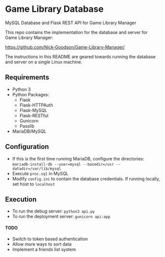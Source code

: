 # Game Library Database
MySQL Database and Flask REST API for Game Library Manager

This repo contains the implementation for the database and server for Game Library Manager:

https://github.com/Nick-Goodson/Game-Library-Manager/

The instructions in this README are geared towards running the database and server on a single Linux machine.

## Requirements
* Python 3
* Python Packages:
  * Flask
  * Flask-HTTPAuth
  * Flask-MySQL
  * Flask-RESTful
  * Gunicorn
  * Passlib
* MariaDB/MySQL

## Configuration
* If this is the first time running MariaDB, configure the directories:
`mariadb-install-db --user=mysql --basedir=/usr --datadir=/var/lib/mysql`
* Execute `proc.sql` in MySQL
* Modify `config.ini` to contain the database credentials. If running locally, set host to `localhost`

## Execution
* To run the debug server:
`python3 api.py`
* To run the deployment server:
`gunicorn api:app`

#### TODO
* Switch to token based authentication
* Allow more ways to sort data
* Implement a friends list system
